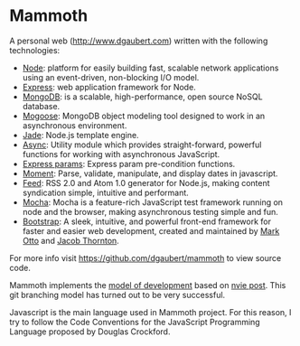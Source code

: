 # Mammoth

A personal web (http://www.dgaubert.com) written with the following technologies:
* [Node](http://nodejs.org/): platform for easily building fast, scalable network applications using an event-driven, non-blocking I/O model.
* [Express](http://expressjs.com/): web application framework for Node. 
* [MongoDB](http://www.mongodb.org/): is a scalable, high-performance, open source NoSQL database.
* [Mogoose](http://mongoosejs.com/): MongoDB object modeling tool designed to work in an asynchronous environment.
* [Jade](http://jade-lang.com/): Node.js template engine.
* [Async](http://github.com/caolan/async): Utility module which provides straight-forward, powerful functions for working with asynchronous JavaScript.
* [Express params](http://github.com/visionmedia/express-params): Express param pre-condition functions.
* [Moment](http://github.com/timrwood/moment/): Parse, validate, manipulate, and display dates in javascript.
* [Feed](http://github.com/jpmonette/feed): RSS 2.0 and Atom 1.0 generator for Node.js, making content syndication simple, intuitive and performant.
* [Mocha](http://visionmedia.github.io/mocha/): Mocha is a feature-rich JavaScript test framework running on node and the browser, making asynchronous testing simple and fun.
* [Bootstrap](http://getbootstrap.com/): A sleek, intuitive, and powerful front-end framework for faster and easier web development, created and maintained by [Mark Otto](http://twitter.com/mdo) and [Jacob Thornton](http://twitter.com/fat).

For more info visit https://github.com/dgaubert/mammoth to view source code.

Mammoth implements the [model of development](https://github.com/dgaubert/mammoth/wiki/Workflow) based on [nvie post](http://nvie.com/posts/a-successful-git-branching-model/). This git branching model has turned out to be very successful.

Javascript is the main language used in Mammoth project. For this reason, I try to follow the Code Conventions for the JavaScript Programming Language proposed by Douglas Crockford.
